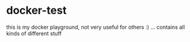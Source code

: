 # docker-test
this is my docker playground, not very useful for others :)
 ... contains all kinds of different stuff
